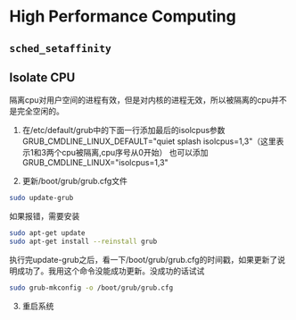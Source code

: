 # High Performance Computing

## `sched_setaffinity`


## Isolate CPU

隔离cpu对用户空间的进程有效，但是对内核的进程无效，所以被隔离的cpu并不是完全空闲的。

1. 在/etc/default/grub中的下面一行添加最后的isolcpus参数
GRUB_CMDLINE_LINUX_DEFAULT="quiet splash isolcpus=1,3"（这里表示1和3两个cpu被隔离,cpu序号从0开始）
也可以添加GRUB_CMDLINE_LINUX="isolcpus=1,3"

2. 更新/boot/grub/grub.cfg文件
```bash
sudo update-grub
```
如果报错，需要安装
```bash
sudo apt-get update
sudo apt-get install --reinstall grub
```
执行完update-grub之后，看一下/boot/grub/grub.cfg的时间戳，如果更新了说明成功了。我用这个命令没能成功更新。没成功的话试试
```bash
sudo grub-mkconfig -o /boot/grub/grub.cfg
```

3. 重启系统